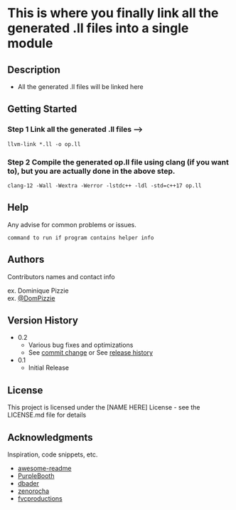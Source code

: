 # This is where you finally link all the generated .ll files into a single module

## Description
* All the generated .ll files will be linked here 

## Getting Started

### Step 1 Link all the generated .ll files -->  
```
llvm-link *.ll -o op.ll

```
### Step 2 Compile the generated op.ll file using clang (if you want to), but you are actually done in the above step. 
```
clang-12 -Wall -Wextra -Werror -lstdc++ -ldl -std=c++17 op.ll
```
## Help

Any advise for common problems or issues.
```
command to run if program contains helper info
```

## Authors

Contributors names and contact info

ex. Dominique Pizzie  
ex. [@DomPizzie](https://twitter.com/dompizzie)

## Version History

* 0.2
    * Various bug fixes and optimizations
    * See [commit change]() or See [release history]()
* 0.1
    * Initial Release

## License

This project is licensed under the [NAME HERE] License - see the LICENSE.md file for details

## Acknowledgments

Inspiration, code snippets, etc.
* [awesome-readme](https://github.com/matiassingers/awesome-readme)
* [PurpleBooth](https://gist.github.com/PurpleBooth/109311bb0361f32d87a2)
* [dbader](https://github.com/dbader/readme-template)
* [zenorocha](https://gist.github.com/zenorocha/4526327)
* [fvcproductions](https://gist.github.com/fvcproductions/1bfc2d4aecb01a834b46)
